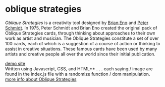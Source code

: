 # oblique strategies

_Oblique Strategies_ is a creativity tool designed by [Brian Eno](https://en.wikipedia.org/wiki/Brian_Eno) and [Peter Schmidt](https://en.wikipedia.org/wiki/Peter_Schmidt_%28artist%29). In 1975, Peter Schmidt and Brian Eno created the original pack of Oblique Strategies cards, through thinking about approaches to their own work as artist and musician. 
The Oblique Strategies constitute a set of over 100 cards, each of which is a suggestion of a course of action or thinking to assist in creative situations. 
These famous cards have been used by many artists and creative people all over the world since their initial publication. 

[demo site](https://oblique-strategies-gpbyfeotj.now.sh/)
</br>
Written using Javascript, CSS, and HTML** . . . each saying / image are found in the index.js file with a randomize function / dom manipulation.
</br>
[more info about Oblique Strategies](https://en.wikipedia.org/wiki/Oblique_Strategies)

